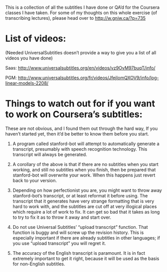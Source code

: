 This is a collection of all the subtitles I have done or QA’d
for the Coursera classes I have taken.  For some of my thoughts
on this whole exercise (of transcribing lectures), please head
over to http://w.gniw.ca/?p=735

List of videos:
==============

(Needed UniversalSubtitles doesn’t provide a way to give you a
list of all videos you have done)

Saas:
http://www.universalsubtitles.org/en/videos/vz9OvM97buqT/info/

PGM:
http://www.universalsubtitles.org/fr/videos/JfejIomQXOV9/info/log-linear-models-2208/

Things to watch out for if you want to work on Coursera’s subtitles:
===================================================================

These are not obvious, and I found them out through the hard
way, If you haven’t started yet, then it’d be better to know
them before you start.

1. A program called stanford-bot will attempt to automatically
   generate a transcript, presumably with speech recognition
   technology. This transcript will always be generated.

2. A corollary of the above is that if there are no subtitles
   when you start working, and still no subtitles when you
   finish, then be prepared that stanford-bot will overwrite
   your work. When this happens just revert back to your version.

3. Depending on how perfectionist you are, you might want to
   throw away stanford-bot’s transcript, or at least reformat it
   before using. The transcript that it generates have very
   strange formatting that is very hard to work with, and the
   subtitles are cut off at very illogical places which require
   a lot of work to fix. It can get so bad that it takes as long
   to try to fix it as to throw it away and start over.

4. Do not use Universal Subtitles’ “upload transcript” function.
   That function is buggy and will screw up the revision history.
   This is especially important if there are already subtitles
   in other languages; if you use “upload transcript” you will
   regret it.

5. The accuracy of the English transcript is paramount. It is
   in fact extremely important to get it right, because it will
   be used as the basis for non-English subtitles.
